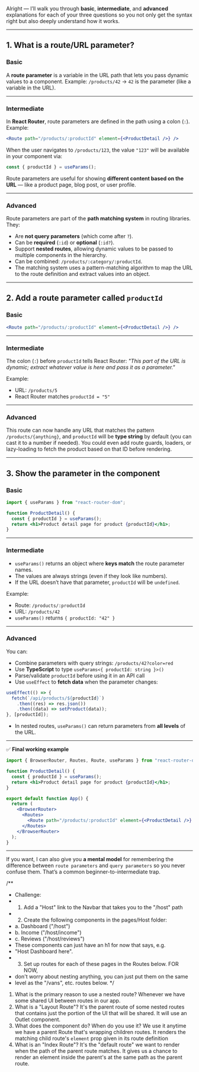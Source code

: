 Alright — I’ll walk you through **basic**, **intermediate**, and **advanced** explanations for each of your three questions so you not only get the syntax right but also deeply understand how it works.

---

## **1. What is a route/URL parameter?**

### **Basic**

A **route parameter** is a variable in the URL path that lets you pass dynamic values to a component.
Example: `/products/42` → `42` is the parameter (like a variable in the URL).

---

### **Intermediate**

In **React Router**, route parameters are defined in the path using a colon (`:`).
Example:

```jsx
<Route path="/products/:productId" element={<ProductDetail />} />
```

When the user navigates to `/products/123`, the value `"123"` will be available in your component via:

```js
const { productId } = useParams();
```

Route parameters are useful for showing **different content based on the URL** — like a product page, blog post, or user profile.

---

### **Advanced**

Route parameters are part of the **path matching system** in routing libraries.
They:

- Are **not query parameters** (which come after `?`).
- Can be **required** (`:id`) or **optional** (`:id?`).
- Support **nested routes**, allowing dynamic values to be passed to multiple components in the hierarchy.
- Can be combined: `/products/:category/:productId`.
- The matching system uses a pattern-matching algorithm to map the URL to the route definition and extract values into an object.

---

## **2. Add a route parameter called `productId`**

### **Basic**

```jsx
<Route path="/products/:productId" element={<ProductDetail />} />
```

---

### **Intermediate**

The colon (`:`) before `productId` tells React Router:
_"This part of the URL is dynamic; extract whatever value is here and pass it as a parameter."_

Example:

- URL: `/products/5`
- React Router matches `productId = "5"`

---

### **Advanced**

This route can now handle any URL that matches the pattern `/products/{anything}`,
and `productId` will be **type string** by default (you can cast it to a number if needed).
You could even add route guards, loaders, or lazy-loading to fetch the product based on that ID before rendering.

---

## **3. Show the parameter in the component**

### **Basic**

```jsx
import { useParams } from "react-router-dom";

function ProductDetail() {
  const { productId } = useParams();
  return <h1>Product detail page for product {productId}</h1>;
}
```

---

### **Intermediate**

- `useParams()` returns an object where **keys match** the route parameter names.
- The values are always strings (even if they look like numbers).
- If the URL doesn’t have that parameter, `productId` will be `undefined`.

Example:

- Route: `/products/:productId`
- URL: `/products/42`
- `useParams()` returns `{ productId: "42" }`

---

### **Advanced**

You can:

- Combine parameters with query strings: `/products/42?color=red`
- Use **TypeScript** to type `useParams<{ productId: string }>()`
- Parse/validate `productId` before using it in an API call
- Use `useEffect` to **fetch data** when the parameter changes:

```jsx
useEffect(() => {
  fetch(`/api/products/${productId}`)
    .then((res) => res.json())
    .then((data) => setProduct(data));
}, [productId]);
```

- In nested routes, `useParams()` can return parameters from **all levels** of the URL.

---

✅ **Final working example**

```jsx
import { BrowserRouter, Routes, Route, useParams } from "react-router-dom";

function ProductDetail() {
  const { productId } = useParams();
  return <h1>Product detail page for product {productId}</h1>;
}

export default function App() {
  return (
    <BrowserRouter>
      <Routes>
        <Route path="/products/:productId" element={<ProductDetail />} />
      </Routes>
    </BrowserRouter>
  );
}
```

---

If you want, I can also give you **a mental model** for remembering the difference between
`route parameters` and `query parameters` so you never confuse them.
That’s a common beginner-to-intermediate trap.

/\*\*

- Challenge:
- 1.  Add a "Host" link to the Navbar that takes you to the "/host" path
- 2.  Create the following components in the pages/Host folder:
- a. Dashboard ("/host")
- b. Income ("/host/income")
- c. Reviews ("/host/reviews")
- These components can just have an h1 for now that says, e.g.
- "Host Dashboard here".
- 3.  Set up routes for each of these pages in the Routes below. FOR NOW,
- don't worry about nesting anything, you can just put them on the same
- level as the "/vans", etc. routes below.
  \*/

1. What is the primary reason to use a nested route?
   Whenever we have some shared UI between routes in our app.
2. What is a "Layout Route"?
   It's the parent route of some nested routes that contains just
   the portion of the UI that will be shared. It will use an Outlet
   component.
3. What does the <Outlet /> component do? When do you use it?
   We use it anytime we have a parent Route that's wrapping
   children routes. It renders the matching child route's
   `element` prop given in its route definition
4. What is an "Index Route"?
   It's the "default route" we want to render when the path
   of the parent route matches. It gives us a chance to render
   an element inside the parent's <Outlet /> at the same path
   as the parent route.
